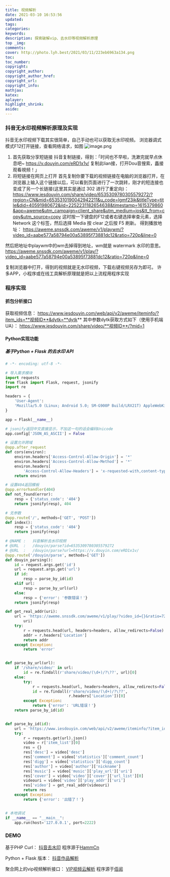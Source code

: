 ```yaml
---
title: 视频解析
date: 2021-03-10 16:53:56
updated:
tags:
categories:
keywords:
description: 探索破解vip、去水印等视频解析原理
top _img:
comments:
cover: http://photo.lyh.best/2021/03/11/223eb6963a134.png
toc:
toc_number:
copyright:
copyright_author:
copyright_author_href:
copyright_url:
copyright_info:
mathjax:
katex:
aplayer:
highlight_shrink:
aside:
---
```


### 抖音无水印视频解析原理及实现
抖音无水印视频下载其实很简单，自己手动也可以获取无水印视频。
浏览器调式模式F12打开链接，查看网络请求，如图
![image.png](http://photo.lyh.best/2021/03/12/1c178fa7892aa.png)
1. 首先获取分享短链接
抖音复制链接，得到：「时间也不早啦，洗漱完就早点休息吧~  https://v.douyin.com/eRD1x1v/ 复制此lian接，打开Dou音搜索，矗接观看視频！」
2. 将短链接在网页上打开
首先复制你要下载的视频链接在电脑的浏览器打开，在浏览器上输入这个链接以后，可以看到页面进行了一次跳转，刚才的短连接也变成了另一个长链接(这里其实是通过 302 进行了重定向)：
https://www.iesdouyin.com/share/video/6535309780305579272/?region=CN&mid=6535310190042942211&u_code=lgmf23ik&titleType=title&did=40591980672&iid=2252231182654638&timestamp=1615379860&app=aweme&utm_campaign=client_share&utm_medium=ios&tt_from=copy&utm_source=copy
这时按一下键盘的F12或者右键选择审查元素，选择 Network 这个标签，然后选择 Media 按 clear 之后按 F5 刷新。
得到播放地址：
https://aweme.snssdk.com/aweme/v1/playwm/?video_id=aabe577a58794e00a53895f73881dc12&ratio=720p&line=0

然后把地址中playwm中的wm去掉得到地址，wm就是 watermark 水印的意思。
https://aweme.snssdk.com/aweme/v1/play/?video_id=aabe577a58794e00a53895f73881dc12&ratio=720p&line=0

复制浏览器中打开，得到的视频就是无水印视频，下载右键视频另存为即可。
许多APP，小程序或在线工具解析原理就是把以上流程用程序实现

### 程序实现
#### 抓包分析接口
获取视频信息：
https://www.iesdouyin.com/web/api/v2/aweme/iteminfo/?item_ids=**视频ID**&dytk=**dytk**
其中参数dytk获取方式如下（使用手机端UA）：
https://www.iesdouyin.com/share/video/**视频ID**/?mid=1

#### Python实现功能
##### 基于Python + Flask 的去水印 API
```python
# -*- encoding: utf-8 -*-

# 导入需求模块
import requests
from flask import Flask, request, jsonify
import re

headers = {
    'User-Agent':
    'Mozilla/5.0 (Linux; Android 5.0; SM-G900P Build/LRX21T) AppleWebKit/537.36 (KHTML, like Gecko) Chrome/70.0.3538.25 Mobile Safari/537.36'
}

app = Flask(__name__)

# jsonify返回中文直接显示，不加这一句的话会编码Unicode
app.config['JSON_AS_ASCII'] = False

# 设置允许跨域
@app.after_request
def cors(environ):
    environ.headers['Access-Control-Allow-Origin'] = '*'
    environ.headers['Access-Control-Allow-Method'] = '*'
    environ.headers[
        'Access-Control-Allow-Headers'] = 'x-requested-with,content-type'
    return environ

# 设置404返回模板
@app.errorhandler(404)
def not_found(error):
    resp = {'status_code': '404'}
    return jsonify(resp), 404

# 无参数
@app.route('/', methods=['GET', 'POST'])
def index():
    resp = {'status_code': '404'}
    return jsonify(resp)

# @NAME :   抖音解析去水印视频
# @URL  :   /douyin/parse?id=6535309780305579272
# @URL  :   /douyin/parse?url=https://v.douyin.com/eRD1x1v/ 
@app.route('/douyin/parse', methods=['GET'])
def douyin_parsing():
    id = request.args.get('id')
    url = request.args.get('url')
    if id:
        resp = parse_by_id(id)
    elif url:
        resp = parse_by_url(url)
    else:
        resp = {'error': '参数错误！'}
    return jsonify(resp)

def get_real_addr(uri):
    url = 'https://aweme.snssdk.com/aweme/v1/play/?video_id={}&ratio=720p&line=0'.format(
        uri)
    try:
        r = requests.head(url, headers=headers, allow_redirects=False)
        addr = r.headers['Location']
        return addr
    except Exception:
        return 'error'


def parse_by_url(url):
    if '/share/video/' in url:
        id = re.findall(r'share/video/(\d+)/?\??', url)[0]
    else:
        try:
            r = requests.head(url, headers=headers, allow_redirects=False)
            id = re.findall(r'share/video/(\d+)/?\??',
                            r.headers['Location'])[0]
        except Exception:
            return {'error': 'URL错误！'}
    return parse_by_id(id)


def parse_by_id(id):
    url = 'https://www.iesdouyin.com/web/api/v2/aweme/iteminfo/?item_ids=' + id
    try:
        r = requests.get(url).json()
        video = r['item_list'][0]
        res = {}
        res['desc'] = video['desc']
        res['comment'] = video['statistics']['comment_count']
        res['digg'] = video['statistics']['digg_count']
        res['author'] = video['author']['nickname']
        res['music'] = video['music']['play_url']['uri']
        res['cover'] = video['video']['cover']['url_list'][0]
        videouri = video['video']['play_addr']['uri']
        res['video'] = get_real_addr(videouri)
        return res
    except Exception:
        return {'error': '出错了！'}


# 本地调试
if __name__ == "__main__":
    app.run(host='127.0.0.1', port=2222)

```

### DEMO
基于PHP Curl：
[抖音去水印](https://douyin.lyh.best/) 程序源于[HammCn](https://github.com/HammCn/DouyinClear)

Python + Flask 版本：
[抖音作品解析](https://erma0.cn/v/dy.html)

聚合网上的vip视频解析接口：
[VIP视频云解析](https://vip.lyh.best/) 程序源于[佰阅](https://github.com/Baiyuetribe/baiyue_onekey/tree/master/DockerCodes)